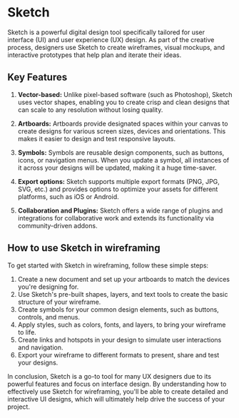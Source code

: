 # Sketch

Sketch is a powerful digital design tool specifically tailored for user interface (UI) and user experience (UX) design. As part of the creative process, designers use Sketch to create wireframes, visual mockups, and interactive prototypes that help plan and iterate their ideas.

## Key Features

1. **Vector-based:** Unlike pixel-based software (such as Photoshop), Sketch uses vector shapes, enabling you to create crisp and clean designs that can scale to any resolution without losing quality.

2. **Artboards:** Artboards provide designated spaces within your canvas to create designs for various screen sizes, devices and orientations. This makes it easier to design and test responsive layouts.

3. **Symbols:** Symbols are reusable design components, such as buttons, icons, or navigation menus. When you update a symbol, all instances of it across your designs will be updated, making it a huge time-saver.

4. **Export options:** Sketch supports multiple export formats (PNG, JPG, SVG, etc.) and provides options to optimize your assets for different platforms, such as iOS or Android.

5. **Collaboration and Plugins:** Sketch offers a wide range of plugins and integrations for collaborative work and extends its functionality via community-driven addons.

## How to use Sketch in wireframing

To get started with Sketch in wireframing, follow these simple steps:

1. Create a new document and set up your artboards to match the devices you're designing for.
2. Use Sketch's pre-built shapes, layers, and text tools to create the basic structure of your wireframe.
3. Create symbols for your common design elements, such as buttons, controls, and menus.
4. Apply styles, such as colors, fonts, and layers, to bring your wireframe to life.
5. Create links and hotspots in your design to simulate user interactions and navigation.
6. Export your wireframe to different formats to present, share and test your designs.

In conclusion, Sketch is a go-to tool for many UX designers due to its powerful features and focus on interface design. By understanding how to effectively use Sketch for wireframing, you'll be able to create detailed and interactive UI designs, which will ultimately help drive the success of your project.